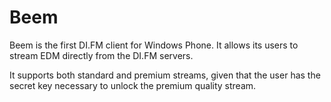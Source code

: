 Beem
====

Beem is the first DI.FM client for Windows Phone. It allows its users to stream EDM directly from the DI.FM servers.

It supports both standard and premium streams, given that the user has the secret key necessary to unlock the 
premium quality stream.
